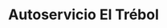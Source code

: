 ---
title: "Autoservicio El Trébol"
url: /florencio-varela/autoservicio-el-trebol/
shop: supermercado
---
